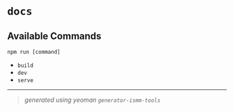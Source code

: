 # `docs`

> 

## Available Commands

```
npm run [command]
```

- `build`
- `dev`
- `serve`

----------------------------------------------------

> _generated using yeoman `generator-ismm-tools`_
